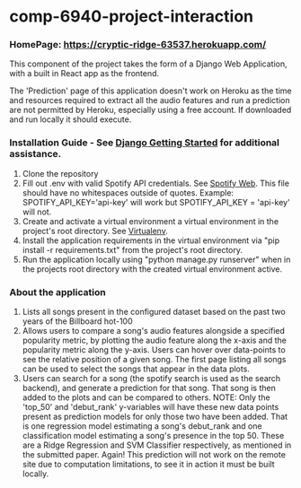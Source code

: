 # comp-6940-project-interaction

### HomePage: https://cryptic-ridge-63537.herokuapp.com/
This component of the project takes the form of a Django Web Application, with a built in React app as the frontend.

The 'Prediction' page of this application doesn't work on Heroku as the time and resources required to extract all the audio features and run a prediction are not permitted by Heroku, especially using a free account. If downloaded and run locally it should execute.

### Installation Guide - See [Django Getting Started](https://www.djangoproject.com/start/) for additional assistance.
1. Clone the repository
2. Fill out .env with valid Spotify API credentials. See [Spotify Web](https://developer.spotify.com/documentation/web-api/quick-start/).
      This file should have no whitespaces outside of quotes. Example: SPOTIFY_API_KEY='api-key' will work but SPOTIFY_API_KEY = 'api-key' will not.
3. Create and activate a virtual environment a virtual environment in the project's root directory. See [Virtualenv](https://virtualenv.pypa.io/en/latest/installation.html).
4. Install the application requirements in the virtual environment via "pip install -r requirements.txt" from the project's root directory.
5. Run the application locally using "python manage.py runserver" when in the projects root directory with the created virtual environment active.


### About the application
1. Lists all songs present in the configured dataset based on the past two years of the Billboard hot-100
2. Allows users to compare a song's audio features alongside a specified popularity metric, by plotting the audio feature along the x-axis and the popularity metric along the y-axis. Users can hover over data-points to see the relative position of a given song. The first page listing all songs can be used to select the songs that appear in the data plots.
3. Users can search for a song (the spotify search is used as the search backend), and generate a prediction for that song. That song is then added to the plots and can be compared to others. NOTE: Only the 'top_50' and 'debut_rank' y-variables will have these new data points present as prediction models for only those two have been added.
    That is one regression model estimating a song's debut_rank and one classification model estimating a song's presence in the top 50. These are a Ridge Regression and SVM     Classifier respectively, as mentioned in the submitted paper.
    Again! This prediction will not work on the remote site due to computation limitations, to see it in action it must be built locally.
